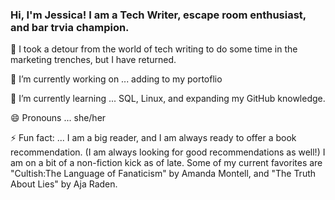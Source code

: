 ### Hi, I'm Jessica! I am a Tech Writer, escape room enthusiast, and bar trvia champion. 

💬 I took a detour from the world of tech writing to do some time in the marketing trenches, but I have returned. 

🔭 I’m currently working on ... adding to my portoflio 

🌱 I’m currently learning ... SQL, Linux, and expanding my GitHub knowledge. 

😄 Pronouns ... she/her

⚡ Fun fact: ... I am a big reader, and I am always ready to offer a book recommendation. (I am always looking for good recommendations as well!) I am on a bit of a non-fiction kick as of late. Some of my current favorites are "Cultish:The Language of Fanaticism" by Amanda Montell, and "The Truth About Lies" by Aja Raden. 

<!--
**jessjrogers/jessjrogers** is a ✨ _special_ ✨ repository because its `README.md` (this file) appears on your GitHub profile.

Here are some ideas to get you started:

- 🔭 I’m currently working on ...
- 🌱 I’m currently learning ...
- 👯 I’m looking to collaborate on ...
- 🤔 I’m looking for help with ...
- 💬 Ask me about ...
- 📫 How to reach me: ...
- 😄 Pronouns: ...
- ⚡ Fun fact: ...
-->
